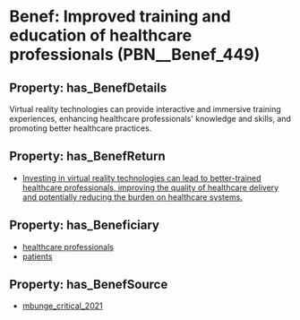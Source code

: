# Benef: __Improved training and education of healthcare professionals__ (PBN__Benef_449)

## Property: has_BenefDetails

Virtual reality technologies can provide interactive and immersive training experiences, enhancing healthcare professionals' knowledge and skills, and promoting better healthcare practices.

## Property: has_BenefReturn

* [Investing in virtual reality technologies can lead to better-trained healthcare professionals, improving the quality of healthcare delivery and potentially reducing the burden on healthcare systems.](../BenefReturn/PBN__BenefReturn_485)

## Property: has_Beneficiary

* [healthcare professionals](../Stakeholder/PBN__Stakeholder_32)
* [patients](../Stakeholder/PBN__Stakeholder_31)

## Property: has_BenefSource

* [mbunge_critical_2021](../Article/PBN__Article_91)

